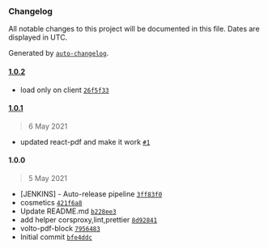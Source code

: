 ### Changelog

All notable changes to this project will be documented in this file. Dates are displayed in UTC.

Generated by [`auto-changelog`](https://github.com/CookPete/auto-changelog).

#### [1.0.2](https://github.com/eea/volto-pdf-block/compare/1.0.1...1.0.2)

- load only on client [`26f5f33`](https://github.com/eea/volto-pdf-block/commit/26f5f33b04d0e5c6fe36ea236a485fc3e027ae31)

#### [1.0.1](https://github.com/eea/volto-pdf-block/compare/1.0.0...1.0.1)

> 6 May 2021

- updated react-pdf and make it work [`#1`](https://github.com/eea/volto-pdf-block/pull/1)

#### 1.0.0

> 5 May 2021

-  [JENKINS] - Auto-release pipeline [`3ff83f0`](https://github.com/eea/volto-pdf-block/commit/3ff83f01d81794e38674992b9f1ede340daf5d4c)
- cosmetics [`421f6a8`](https://github.com/eea/volto-pdf-block/commit/421f6a8870b989c21e42c05cad43e1d557991b50)
- Update README.md [`b228ee3`](https://github.com/eea/volto-pdf-block/commit/b228ee370a327e3b9ee42bd17eae73522b95576e)
- add helper corsproxy,lint,prettier [`8d92841`](https://github.com/eea/volto-pdf-block/commit/8d92841b6f236866b7be8e765b318145002b0ed0)
- volto-pdf-block [`7956483`](https://github.com/eea/volto-pdf-block/commit/79564831a09561ef86d039991d24203cc3806b5d)
- Initial commit [`bfe4ddc`](https://github.com/eea/volto-pdf-block/commit/bfe4ddcefec32aec26664c96ff625942c91284ca)
